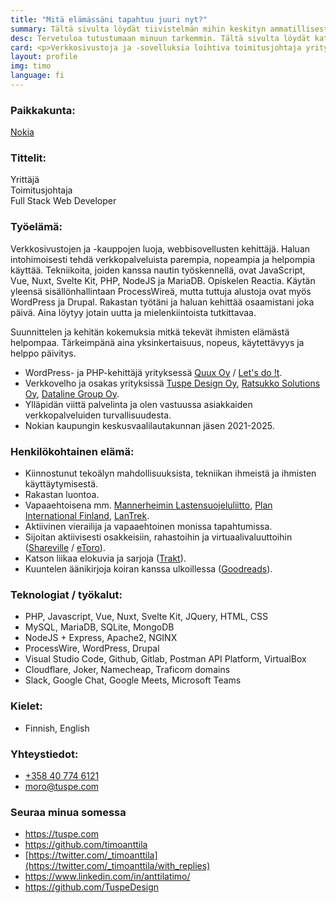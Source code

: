 ```yaml
---
title: "Mitä elämässäni tapahtuu juuri nyt?"
summary: Tältä sivulta löydät tiivistelmän mihin keskityn ammatillisesti ja henkilökohtaisessa elämässä.
desc: Tervetuloa tutustumaan minuun tarkemmin. Tältä sivulta löydät kattavasti kaiken mikä on minulle tärkeää tällä hetkellä ammatillisesti ja henkilökohtaisessa elämässä.
card: <p>Verkkosivustoja ja -sovelluksia loihtiva toimitusjohtaja yrityksessä Tuspe Design Oy sekä hallituksen puheenjohtaja ja teknologiajohtaja yrityksessä Ratsukko Solutions Oy.</p><p>Perussuomalaisten kuntavaaliehdokas Nokialla.<br><strong>Äänestä numeroa 2</strong>.</p>
layout: profile
img: timo
language: fi
---
```


### Paikkakunta:

[Nokia](https://goo.gl/maps/k437LzVrvYzhUvXV9 "Google Maps")

### Tittelit:

Yrittäjä  
Toimitusjohtaja  
Full Stack Web Developer

### Työelämä:

Verkkosivustojen ja -kauppojen luoja, webbisovellusten kehittäjä. Haluan intohimoisesti tehdä verkkopalveluista parempia, nopeampia ja helpompia käyttää. Tekniikoita, joiden kanssa nautin työskennellä, ovat JavaScript, Vue, Nuxt, Svelte Kit, PHP, NodeJS ja MariaDB. Opiskelen Reactia. Käytän yleensä sisällönhallintaan ProcessWireä, mutta tuttuja alustoja ovat myös WordPress ja Drupal. Rakastan työtäni ja haluan kehittää osaamistani joka päivä. Aina löytyy jotain uutta ja mielenkiintoista tutkittavaa.

Suunnittelen ja kehitän kokemuksia mitkä tekevät ihmisten elämästä helpompaa. Tärkeimpänä aina yksinkertaisuus, nopeus, käytettävyys ja helppo päivitys.

- WordPress- ja PHP-kehittäjä yrityksessä [Quux Oy](https://quux.fi/) / [Let's do !t](https://letsdoit.fi/).
- Verkkovelho ja osakas yrityksissä [Tuspe Design Oy](https://tuspe.com/ "Digitoimisto Tuspe Design"), [Ratsukko Solutions Oy](https://www.ratsukko.com/), [Dataline Group Oy](https://www.dataline.fi/).
- Ylläpidän viittä palvelinta ja olen vastuussa asiakkaiden verkkopalveluiden turvallisuudesta.
- Nokian kaupungin keskusvaalilautakunnan jäsen 2021-2025.

### Henkilökohtainen elämä:

- Kiinnostunut tekoälyn mahdollisuuksista, tekniikan ihmeistä ja ihmisten käyttäytymisestä.
- Rakastan luontoa.
- Vapaaehtoisena mm. [Mannerheimin Lastensuojeluliitto](https://hameenpiiri.mll.fi/), [Plan International Finland](https://plan.fi/), [LanTrek](https://www.lantrek.org/).
- Aktiivinen vierailija ja vapaaehtoinen monissa tapahtumissa.
- Sijoitan aktiivisesti osakkeisiin, rahastoihin ja virtuaalivaluuttoihin ([Shareville](https://shareville.fi/jasenet/timo-anttila/portfolios) / [eToro](https://www.etoro.com/people/timoanttila)).
- Katson liikaa elokuvia ja sarjoja ([Trakt](https://trakt.tv/users/timoanttila)).
- Kuuntelen äänikirjoja koiran kanssa ulkoillessa ([Goodreads](https://www.goodreads.com/timoanttila)).

### Teknologiat / työkalut:

- PHP, Javascript, Vue, Nuxt, Svelte Kit, JQuery, HTML, CSS
- MySQL, MariaDB, SQLite, MongoDB
- NodeJS + Express, Apache2, NGINX
- ProcessWire, WordPress, Drupal
- Visual Studio Code, Github, Gitlab, Postman API Platform, VirtualBox
- Cloudflare, Joker, Namecheap, Traficom domains
- Slack, Google Chat, Google Meets, Microsoft Teams

### Kielet:

- Finnish, English

### Yhteystiedot:

- <a href="tel:+358407746121" rel="nofollow">+358 40 774 6121</a>
- <a href="mailto:moro@tuspe.com" rel="nofollow">moro@tuspe.com</a>

### Seuraa minua somessa

- https://tuspe.com
- https://github.com/timoanttila
- [https://twitter.com/_timoanttila](https://twitter.com/_timoanttila/with_replies)
- https://www.linkedin.com/in/anttilatimo/
- https://github.com/TuspeDesign
